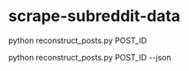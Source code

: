 # scrape-subreddit-data

python reconstruct_posts.py POST_ID

python reconstruct_posts.py POST_ID --json
